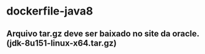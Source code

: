 # dockerfile-java8

## Arquivo tar.gz deve ser baixado no site da oracle. (jdk-8u151-linux-x64.tar.gz)
